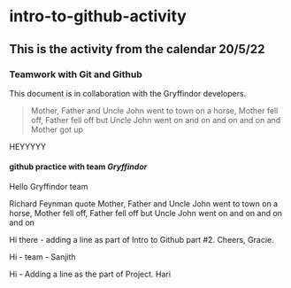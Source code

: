 # intro-to-github-activity
## This is the activity from the calendar 20/5/22

### Teamwork with Git and Github
This document is in collaboration with the Gryffindor developers.


> Mother, Father and Uncle John went to town on a horse, Mother fell off, Father fell off but Uncle John went on and on and on and on
> and Mother got up 

HEYYYYY

#### github practice with team ***Gryffindor***
Hello Gryffindor team

Richard Feynman quote
Mother, Father and Uncle John went to town on a horse, Mother fell off, Father fell off but Uncle John went on and on and on and on

Hi there - adding a line as part of Intro to Github part #2.  Cheers, Gracie.

Hi - team - Sanjith

Hi - Adding a line as the part of Project. Hari
